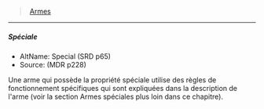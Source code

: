 ﻿---
!Generic
Id: weapons_hd.md#spéciale
ParentLink: weapons_hd.md#armes
Name: Spéciale
ParentName: Armes
NameLevel: 5
AltName: Special (SRD p65)
Source: (MDR p228)
Attributes: {}
---
> [Armes](hd_weapons.md)

---

##### Spéciale

- AltName: Special (SRD p65)
- Source: (MDR p228)

Une arme qui possède la propriété spéciale utilise des règles de fonctionnement spécifiques qui sont expliquées dans la description de l'arme (voir la section Armes spéciales plus loin dans ce chapitre).

